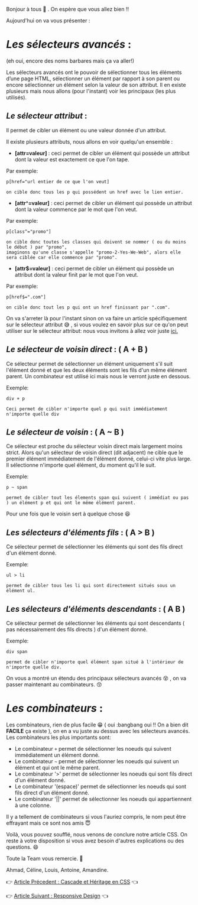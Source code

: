 Bonjour à tous  :wave: .
On espère que vous allez bien :bangbang:

Aujourd'hui on va vous présenter :



# **_Les sélecteurs avancés_** :

(eh oui, encore des noms barbares mais ça va aller!)

Les sélecteurs avancés ont le pouvoir de sélectionner tous les éléments d’une page HTML, 
sélectionner un élément par rapport à son parent ou encore sélectionner un élément selon la valeur de son attribut.
Il en existe plusieurs mais nous allons (pour l'instant) voir les principaux (les plus utilisés).




## **_Le sélecteur attribut_** :

Il permet de cibler un élément ou une valeur donnée d'un attribut.

Il existe plusieurs attributs, nous allons en voir quelqu'un ensemble :

* **[attr=valeur]** : ceci permet de cibler un élément qui possède un attribut dont la valeur est exactement ce que l'on tape.

Par exemple:
```
p[href="url entier de ce que l'on veut]

on cible donc tous les p qui possédent un href avec le lien entier.
```
* **[attr^=valeur]** : ceci permet de cibler un élément qui possède un attribut dont la valeur commence par le mot que l'on veut.

Par exemple:
```
p[class^="promo"]

on cible donc toutes les classes qui doivent se nommer ( ou du moins le début ) par "promo",
imaginons qu'une classe s'appelle "promo-2-Yes-We-Web", alors elle sera ciblée car elle commence par "promo".
```
* **[attr$=valeur]** : ceci permet de cibler un élément qui possède un attribut dont la valeur finit par le mot que l'on veut.

Par exemple:
```
p[href$=".com"]

on cible donc tout les p qui ont un href finissant par ".com".
```

On va s'arreter là pour l'instant sinon on va faire un article spécifiquement sur le sélecteur attribut :sweat_smile: ,
si vous voulez en savoir plus sur ce qu'on peut utiliser sur le sélecteur attribut: nous vous invitons à allez voir juste [ici.](https://developer.mozilla.org/fr/docs/Web/CSS/S%C3%A9lecteurs_d_attribut)



## **_Le sélecteur de voisin direct_** :     ( A + B ) 

Ce sélecteur permet de sélectionner un élément uniquement s'il suit l'élément donné et que les deux éléments sont les fils d'un même élément parent. Un combinateur est utilisé ici mais nous le verront juste en dessous.

Exemple:
```
div + p

Ceci permet de cibler n'importe quel p qui suit immédiatement n'importe quelle div
```


## **_Le sélecteur de voisin_** :     ( A ~ B )

Ce sélecteur est proche du sélecteur voisin direct mais largement moins strict. Alors qu'un sélecteur de voisin direct (dit adjacent) ne cible que le premier élément immédiatement de l'élément donné, celui-ci vite plus large. Il sélectionne n'importe quel élément, du moment qu'il le suit.

Exemple:
```
p ~ span

permet de cibler tout les élements span qui suivent ( immédiat ou pas ) un élément p et qui ont le même élément parent.
``` 

Pour une fois que le voisin sert à quelque chose :laughing:



## **_Les sélecteurs d'éléments fils_** :     ( A > B )

Ce sélecteur permet de sélectionner les éléments qui sont des fils direct d'un élément donné.

Exemple:
```
ul > li

permet de cibler tous les li qui sont directement situés sous un élément ul.
```



## **_Les sélecteurs d'éléments descendants_** :     ( A B )

Ce sélecteur permet de sélectionner les éléments qui sont descendants ( pas nécessairement des fils directs ) d'un élément donné.

Exemple:
```
div span

permet de cibler n'importe quel élément span situé à l'intérieur de n'importe quelle div.
```

On vous a montré un étendu des principaux sélecteurs avancés :dizzy_face: ,
on va passer maintenant au combinateurs. :kissing_closed_eyes:



# **_Les combinateurs_** :

Les combinateurs, rien de plus facile :grin: ( oui :bangbang oui :bangbang: On a bien dit **FACILE** ça existe ), on en a vu juste au dessus avec les sélecteurs avancés.
Les combinateurs les plus importants sont:

* Le combinateur `+` permet de sélectionner les noeuds qui suivent immédiatement un élément donné.
* Le combinateur `~` permet de sélectionner les noeuds qui suivent un élément et qui ont le même parent.
* Le combinateur '>' permet de sélectionner les noeuds qui sont fils direct d'un élément donné.
* Le combinateur '(espace)' permet de sélectionner les noeuds qui sont fils direct d'un élément donné.
* Le combinateur '||' permet de sélectionner les noeuds qui appartiennent à une colonne.

Il y a tellement de combinateurs si vous l'auriez compris, le nom peut être effrayant mais ce sont nos amis :innocent:

Voilà, vous pouvez soufflé, nous venons de conclure notre article CSS.
On reste à votre disposition si vous avez besoin d'autres explications ou des questions. :smile:



Toute la Team vous remercie. :wave:

Ahmad, Céline, Louis, Antoine, Amandine.


:point_right: [Article Précedent : Cascade et Héritage en CSS](article_héritage-cascade.md) :point_left:

:point_right: [Article Suivant : Responsive Design](article_responsive.md) :point_left:
